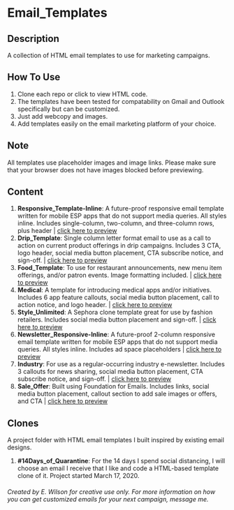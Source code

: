 # Email_Templates

## Description
A collection of HTML email templates to use for marketing campaigns. 

## How To Use
1. Clone each repo or click to view HTML code. 
2. The templates have been tested for compatability on Gmail and Outlook specifically but can be customized. 
3. Just add webcopy and images. 
4. Add templates easily on the email marketing platform of your choice.

## Note
All templates use placeholder images and image links. Please make sure that your browser does not have images blocked before previewing.

## Content
1. **Responsive_Template-Inline**: A future-proof responsive email template written for mobile ESP apps that do not support media queries. All styles inline. Includes single-column, two-column, and three-column rows, plus header | [click here to preview](http://htmlpreview.github.io/?https://github.com/Wilson110/Email_Templates/blob/master/responsive_template-inline.html)
2. **Drip_Template**: Single column letter format email to use as a call to action on current product offerings in drip campaigns. Includes 3 CTA, logo header, social media button placement, CTA subscribe notice, and sign-off. | [click here to preview](http://htmlpreview.github.io/?https://github.com/Wilson110/Email_Templates/blob/master/drip_template.html)
3. **Food_Template**:  To use for restaurant announcements, new menu item offerings, and/or patron events. Image formatting included. | [click here to preview](http://htmlpreview.github.io/?https://github.com/Wilson110/Email_Templates/blob/master/food_template.html)
4. **Medical**: A template for introducing medical apps and/or initiatives. Includes 6 app feature callouts, social media button placement, call to action notice, and logo header. | [click here to preview](http://htmlpreview.github.io/?https://github.com/Wilson110/Email_Templates/blob/master/medical.html)
5. **Style_Unlimited**: A Sephora clone template great for use by fashion retailers. Includes social media button placement and sign-off. | [click here to preview](http://htmlpreview.github.io/?https://github.com/Wilson110/Email_Templates/blob/master/style_unlimited.html)
6. **Newsletter_Responsive-Inline**: A future-proof 2-column responsive email template written for mobile ESP apps that do not support media queries. All styles inline. Includes ad space placeholders | [click here to preview](http://htmlpreview.github.io/?https://github.com/Wilson110/Email_Templates/blob/master/newsletter_responsive-inline.html)
7. **Industry**: For use as a regular-occurring industry e-newsletter. Includes 3 callouts for news sharing, social media button placement, CTA subscribe notice, and sign-off. | [click here to preview](http://htmlpreview.github.io/?https://github.com/Wilson110/Email_Templates/blob/master/industry.html)
8. **Sale_Offer**: Built using Foundation for Emails. Includes links, social media button placement, callout section to add sale images or offers, and CTA | [click here to preview](http://htmlpreview.github.io/?https://github.com/Wilson110/Email_Templates/blob/master/sale_offer.html)


## Clones
A project folder with HTML email templates I built inspired by existing email designs.
1. **#14Days_of_Quarantine**: For the 14 days I spend social distancing, I will choose an email I receive that I like and code a HTML-based template clone of it. Project started March 17, 2020.

###### Created by E. Wilson for creative use only. For more information on how you can get customized emails for your next campaign, message me.
